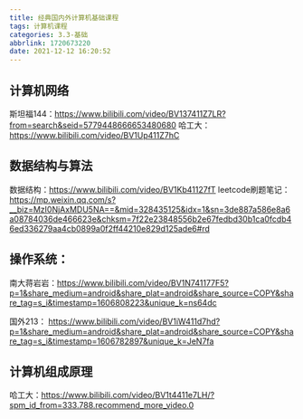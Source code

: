 ```yaml
---
title: 经典国内外计算机基础课程
tags: 计算机课程
categories: 3.3-基础
abbrlink: 1720673220
date: 2021-12-12 16:20:52
---
```

## 计算机网络
斯坦福144：https://www.bilibili.com/video/BV137411Z7LR?from=search&seid=5779448666653480680
哈工大：https://www.bilibili.com/video/BV1Up411Z7hC

## 数据结构与算法
数据结构：https://www.bilibili.com/video/BV1Kb41127fT
leetcode刷题笔记：https://mp.weixin.qq.com/s?__biz=MzI0NjAxMDU5NA==&mid=328435125&idx=1&sn=3de887a586e8a6a08784036de466623e&chksm=7f22e23848556b2e67fedbd30b1ca0fcdb46ed336279aa4cb0899a0f2ff44210e829d125ade6#rd

## 操作系统：
南大蒋岩岩：https://www.bilibili.com/video/BV1N741177F5?p=1&share_medium=android&share_plat=android&share_source=COPY&share_tag=s_i&timestamp=1606808223&unique_k=ns64dc

国外213： https://www.bilibili.com/video/BV1iW411d7hd?p=1&share_medium=android&share_plat=android&share_source=COPY&share_tag=s_i&timestamp=1606782897&unique_k=JeN7fa

## 计算机组成原理
哈工大：https://www.bilibili.com/video/BV1t4411e7LH/?spm_id_from=333.788.recommend_more_video.0
